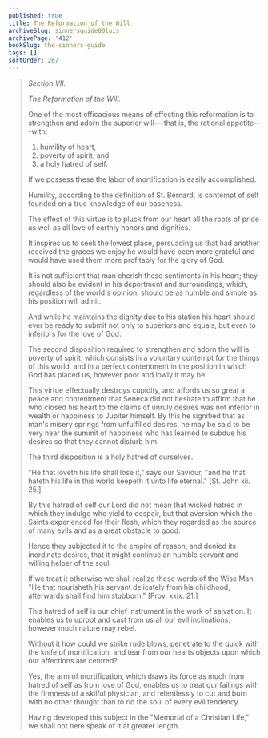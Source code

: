 ```yaml
---
published: true
title: The Reformation of the Will
archiveSlug: sinnersguide00luis
archivePage: '412'
bookSlug: the-sinners-guide
tags: []
sortOrder: 267
---
```


> *Section VII.*
> 
> *The Reformation of the Will.*
> 
> One of the most efficacious means of effecting this reformation is to strengthen and adorn the superior will---that is, the rational appetite---with:
> 
> 1. humility of heart,
> 2. poverty of spirit, and
> 3. a holy hatred of self.
> 
> If we possess these the labor of mortification is easily accomplished.
> 
> Humility, according to the definition of St. Bernard, is contempt of self founded on a true knowledge of our baseness.
> 
> The effect of this virtue is to pluck from our heart all the roots of pride as well as all love of earthly honors and dignities.
> 
> It inspires us to seek the lowest place, persuading us that had another received the graces we enjoy he would have been more grateful and would have used them more profitably for the glory of God.
> 
> It is not sufficient that man cherish these sentiments in his heart; they should also be evident in his deportment and surroundings, which, regardless of the world's opinion, should be as humble and simple as his position will admit.
> 
> And while he maintains the dignity due to his station his heart should ever be ready to submit not only to superiors and equals, but even to inferiors for the love of God.
> 
> The second disposition required to strengthen and adorn the will is poverty of spirit, which consists in a voluntary contempt for the things of this world, and in a perfect contentment in the position in which God has placed us, however poor and lowly it may be.
> 
> This virtue effectually destroys cupidity, and affords us so great a peace and contentment that Seneca did not hesitate to affirm that he who closed his heart to the claims of unruly desires was not inferior in wealth or happiness to Jupiter himself. By this he signified that as man's misery springs from unfulfilled desires, he may be said to be very near the summit of happiness who has learned to subdue his desires so that they cannot disturb him.
> 
> The third disposition is a holy hatred of ourselves.
> 
> "He that loveth his life shall lose it," says our Saviour, "and he that hateth his life in this world keepeth it unto life eternal." [St. John xii. 25.]
> 
> By this hatred of self our Lord did not mean that wicked hatred in which they indulge who yield to despair, but that aversion which the Saints experienced for their flesh, which they regarded as the source of many evils and as a great obstacle to good.
> 
> Hence they subjected it to the empire of reason, and denied its inordinate desires, that it might continue an humble servant and willing helper of the soul.
> 
> If we treat it otherwise we shall realize these words of the Wise Man: "He that nourisheth his servant delicately from his childhood, afterwards shall find him stubborn." [Prov. xxix. 21.]
> 
> This hatred of self is our chief instrument in the work of salvation. It enables us to uproot and cast from us all our evil inclinations, however much nature may rebel.
> 
> Without it how could we strike rude blows, penetrate to the quick with the knife of mortification, and tear from our hearts objects upon which our affections are centred?
> 
> Yes, the arm of mortification, which draws its force as much from hatred of self as from love of God, enables us to treat our failings with the firmness of a skilful physician, and relentlessly to cut and burn with no other thought than to rid the soul of every evil tendency.
> 
> Having developed this subject in the "Memorial of a Christian Life," we shall not here speak of it at greater length.
